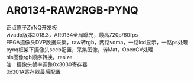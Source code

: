 # AR0134-RAW2RGB-PYNQ
正点原子ZYNQ开发板  
vivado版本2018.3，AR0134全局曝光，最高720p/60fps  
FPGA摄像头DVP数据采集，raw转rgb，两路vdma，一路lcd显示，一路ps处理  
pynq框架下摄像头sccb配置，采集图像，转Mat，OpenCV处理  
hls图像rgb顺序转换，resize  
注：摄像头帧率调整0x3030寄存器  
0x301A寄存器最后配置
